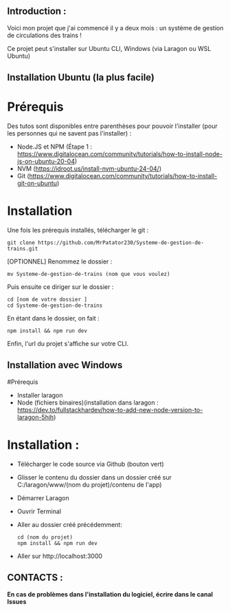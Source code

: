## Introduction : 

Voici mon projet que j'ai commencé il y a deux mois : un système de gestion de circulations des trains ! 

Ce projet peut s'installer sur Ubuntu CLI, Windows (via Laragon ou WSL Ubuntu)

## Installation Ubuntu (la plus facile)

   # Prérequis

Des tutos sont disponibles entre parenthèses pour pouvoir l'installer (pour les personnes qui ne savent pas l'installer) : 

- Node.JS et NPM (Étape 1 : https://www.digitalocean.com/community/tutorials/how-to-install-node-js-on-ubuntu-20-04)
- NVM (https://idroot.us/install-nvm-ubuntu-24-04/)
- Git (https://www.digitalocean.com/community/tutorials/how-to-install-git-on-ubuntu)

# Installation

Une fois les prérequis installés, télécharger le git : 

    git clone https://github.com/MrPatator230/Systeme-de-gestion-de-trains.git

[OPTIONNEL] Renommez le dossier : 

    mv Systeme-de-gestion-de-trains (nom que vous voulez)

Puis ensuite ce diriger sur le dossier : 

    cd [nom de votre dossier ]
    cd Systeme-de-gestion-de-trains

En étant dans le dossier, on fait : 

    npm install && npm run dev


Enfin, l'url du projet s'affiche sur votre CLI.



## Installation avec Windows

#Prérequis

- Installer laragon
- Node (fichiers binaires)(installation dans laragon : https://dev.to/fullstackhardev/how-to-add-new-node-version-to-laragon-5hjh)

# Installation : 

- Télécharger le code source via Github (bouton vert)
- Glisser le contenu du dossier dans un dossier créé sur C:/laragon/www/(nom du projet)/contenu de l'app)
- Démarrer Laragon
- Ouvrir Terminal
- Aller au dossier créé précédemment:

      cd (nom du projet)
      npm install && npm run dev

- Aller sur http://localhost:3000


## CONTACTS :

**En cas de problèmes dans l'installation du logiciel, écrire dans le canal Issues**
